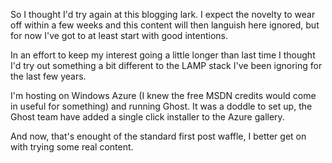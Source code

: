 So I thought I'd try again at this blogging lark. I expect the novelty to wear off within a few weeks and this content will then languish here ignored, but for now I've got to at least start with good intentions.

In an effort to keep my interest going a little longer than last time I thought I'd try out something a bit different to the LAMP stack I've been ignoring for the last few years.

I'm hosting on Windows Azure (I knew the free MSDN credits would come in useful for something) and running Ghost. It was a doddle to set up, the Ghost team have added a single click installer to the Azure gallery.

And now, that's enought of the standard first post waffle, I better get on with trying some real content.
